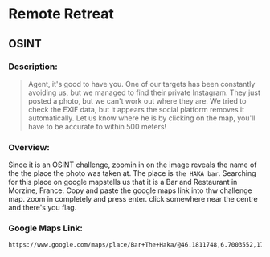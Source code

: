 # Remote Retreat
## OSINT

### Description:
>Agent, it's good to have you. One of our targets has been constantly avoiding us, but we managed to find their private Instagram. They just posted a photo, but we can't work out where they are. We tried to check the EXIF data, but it appears the social platform removes it automatically. Let us know where he is by clicking on the map, you'll have to be accurate to within 500 meters!

### Overview: 
Since it is an OSINT challenge, zoomin in on the image reveals the name of the the place the photo was taken at.
The place is `the HAKA bar`.
Searching for this place on google mapstells us that it is  a Bar and Restaurant in Morzine, France.
Copy and paste the google maps link into thw challenge map.
zoom in completely and press enter. click somewhere near the centre and there's you flag.

### Google Maps Link:
```
https://www.google.com/maps/place/Bar+The+Haka/@46.1811748,6.7003552,17z/data=!3m1!4b1!4m5!3m4!1s0x478c1d414803d18d:0x676cfa361e026af6!8m2!3d46.1811748!4d6.7025439
```

